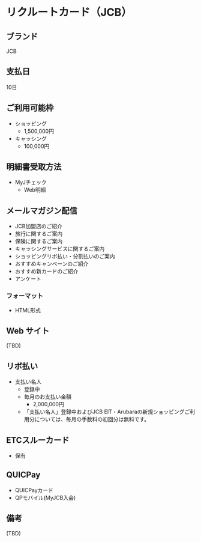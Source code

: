 # リクルートカード（JCB）

## ブランド
JCB

## 支払日
10日

## ご利用可能枠
- ショッピング
  - 1,500,000円
- キャッシング
  - 100,000円

## 明細書受取方法
- MyJチェック
  - Web明細

## メールマガジン配信
- JCB加盟店のご紹介
- 旅行に関するご案内
- 保険に関するご案内
- キャッシングサービスに関するご案内
- ショッピングリボ払い・分割払いのご案内
- おすすめキャンペーンのご紹介
- おすすめ新カードのご紹介
- アンケート
### フォーマット
- HTML形式

## Web サイト
(TBD)

## リボ払い
- 支払い名人
  - 登録中
  - 毎月のお支払い金額
    - 2,000,000円
  - 「支払い名人」登録中およびJCB EIT・Arubaraの新規ショッピングご利用分については、毎月の手数料の初回分は無料です。

## ETCスルーカード
- 保有

## QUICPay
- QUICPayカード
- QPモバイル(MyJCB入会)

## 備考
(TBD)
